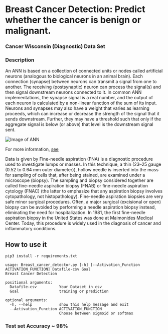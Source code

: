 # Breast Cancer Detection: Predict whether the cancer is benign or malignant.

<h3>Cancer Wisconsin (Diagnostic) Data Set</h3>
<h3>Description</h3>

An ANN is based on a collection of connected units or nodes called artificial neurons (analogous to biological neurons in an animal brain). Each connection (synapse) between neurons can transmit a signal from one to another. The receiving (postsynaptic) neuron can process the signal(s) and then signal downstream neurons connected to it. In common ANN implementations, the synapse signal is a real number, and the output of each neuron is calculated by a non-linear function of the sum of its input. Neurons and synapses may also have a weight that varies as learning proceeds, which can increase or decrease the strength of the signal that it sends downstream. Further, they may have a threshold such that only if the aggregate signal is below (or above) that level is the downstream signal sent.

![Image of ANN](https://miro.medium.com/max/2500/1*ZB6H4HuF58VcMOWbdpcRxQ.png)

For more information, [see](https://en.wikipedia.org/wiki/Artificial_neural_network)

Data is given by Fine-needle aspiration (FNA) is a diagnostic procedure used to investigate lumps or masses. In this technique, a thin (23–25 gauge (0.52 to 0.64 mm outer diameter)), hollow needle is inserted into the mass for sampling of cells that, after being stained, are examined under a microscope (biopsy). The sampling and biopsy considered together are called fine-needle aspiration biopsy (FNAB) or fine-needle aspiration cytology (FNAC) (the latter to emphasize that any aspiration biopsy involves cytopathology, not histopathology). Fine-needle aspiration biopsies are very safe minor surgical procedures. Often, a major surgical (excisional or open) biopsy can be avoided by performing a needle aspiration biopsy instead, eliminating the need for hospitalization. In 1981, the first fine-needle aspiration biopsy in the United States was done at Maimonides Medical Center. Today, this procedure is widely used in the diagnosis of cancer and inflammatory conditions.

<h2> How to use it </h2>

```pip3 install -r requirements.txt```
```
usage: Breast_cancer_detector.py [-h] [--Activation_Function ACTIVATION_FUNCTION] Datafile-csv Goal
Breast Cancer Detection

positional arguments:
  Datafile-csv          Your Dataset in csv
  Goal                  training or prediction

optional arguments:
  -h, --help            show this help message and exit
  --Activation_Function ACTIVATION_FUNCTION
                        Choose between sigmoid or softmax
  ```                      
<h3>Test set Accuracy ~ 98%</h3>
